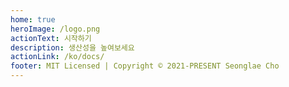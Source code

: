 ```yaml
---
home: true
heroImage: /logo.png
actionText: 시작하기
description: 생산성을 높여보세요
actionLink: /ko/docs/
footer: MIT Licensed | Copyright © 2021-PRESENT Seonglae Cho
---
```

